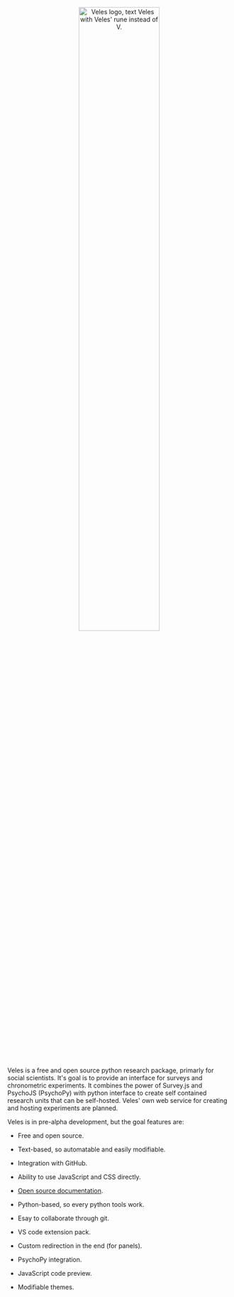 <p align="center">
  <picture>
    <source media="(prefers-color-scheme: dark)" srcset="./figs/Veles-logo-white.svg">
    <source media="(prefers-color-scheme: light)" srcset="./figs/Veles-logo.svg">
    <img alt="Veles logo, text Veles with Veles' rune instead of V." src="Veles-logo.svg" width=60%>
  </picture>
</p>
<br>

Veles is a free and open source python research package, primarly for social scientists. It's goal is to provide an interface for surveys and chronometric experiments. It combines the power of Survey.js and PsychoJS (PsychoPy) with python interface to create self contained research units that can be self-hosted. Veles' own web service for creating and hosting experiments are planned.

Veles is in pre-alpha development, but the goal features are:

-   Free and open source.

-   Text-based, so automatable and easily modifiable.

-   Integration with GitHub.

-   Ability to use JavaScript and CSS directly.

-   [Open source documentation](https://jakub-jedrusiak.github.io/veles-docs/).

-   Python-based, so every python tools work.

-   Esay to collaborate through git.

-   VS code extension pack.

-   Custom redirection in the end (for panels).

-   PsychoPy integration.

-   JavaScript code preview.

-   Modifiable themes.
